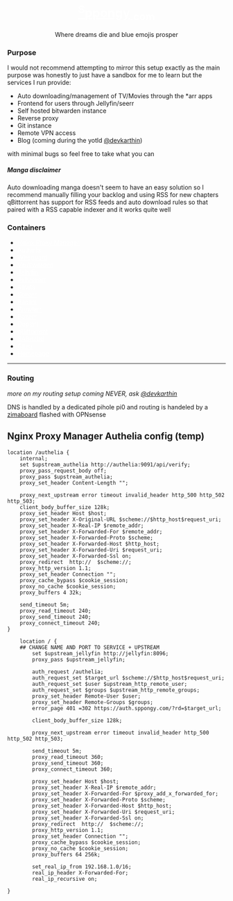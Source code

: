 <a style="color:white" href="https://sppongy.com"><h1 align="center"><sup>S</sup>ppongy<sub>.com</sub></h1></a>
<p align="center">Where dreams die and blue emojis prosper</p>

### Purpose 
I would not recommend attempting to mirror this setup exactly as the main purpose was honestly to just have a sandbox for me to learn but the services I run provide: 

- Auto downloading/management of TV/Movies through the *arr apps
- Frontend for users through Jellyfin/seerr
- Self hosted bitwarden instance
- Reverse proxy
- Git instance 
- Remote VPN access
- Blog (coming during the yotld [@devkarthin](https://github.com/devkarthin))

with minimal bugs so feel free to take what you can 

##### Manga disclaimer
Auto downloading manga doesn't seem to have an easy solution so I recommend manually filling your backlog and using RSS for new chapters  
qBittorrent has support for RSS feeds and auto download rules so that paired with a RSS capable indexer and it works quite well   

### Containers
- <a style="color:white" href="https://github.com/NginxProxyManager/nginx-proxy-manager">Nginx Proxy Manager</a>
- <a style="color:white" href="https://github.com/authelia/authelia">Authelia</a>
- <a style="color:white" href="https://github.com/linuxserver/docker-wireguard">Wireguard</a>
- <a style="color:white" href="https://github.com/dani-garcia/vaultwarden">Vaultwarden</a>
- <a style="color:white" href="https://github.com/jellyfin/jellyfin">Jellyfin</a>
- <a style="color:white" href="https://github.com/Fallenbagel/jellyseerr">Jellyseerr</a>
- <a style="color:white" href="https://github.com/Kareadita/Kavita">Kavita</a>
- <a style="color:white" href="https://github.com/Sonarr/Sonarr">Sonarr</a>
- <a style="color:white" href="https://github.com/Radarr/Radarr/">Radarr</a>
- <a style="color:white" href="https://github.com/Prowlarr/Prowlarr">Prowlarr</a>
- <a style="color:white" href="https://github.com/morpheus65535/bazarr">Bazarr</a>
- <a style="color:white" href="https://github.com/kiranshila/Doplarr">Doplarr</a>
- <a style="color:white" href="https://github.com/qbittorrent/qBittorrent">qBittorrent</a>
- <a style="color:white" href="https://github.com/sabnzbd/sabnzbd">SABnzbd</a>
- <a style="color:white" href="https://github.com/go-gitea/gitea">Gitea</a>
- <a style="color:white" href="https://github.com/benphelps/homepage">Homepage</a>

---

### Routing
*more on my routing setup coming NEVER, ask [@devkarthin](https://github.com/devkarthin)*

DNS is handled by a dedicated pihole pi0 and routing is handeled by a [zimaboard](https://shop.zimaboard.com/en-ca/products/zimaboard-single-board-server) flashed with OPNsense

## Nginx Proxy Manager Authelia config (temp)
```
location /authelia {
    internal;
    set $upstream_authelia http://authelia:9091/api/verify;
    proxy_pass_request_body off;
    proxy_pass $upstream_authelia;    
    proxy_set_header Content-Length "";
 
    proxy_next_upstream error timeout invalid_header http_500 http_502 http_503;
    client_body_buffer_size 128k;
    proxy_set_header Host $host;
    proxy_set_header X-Original-URL $scheme://$http_host$request_uri;
    proxy_set_header X-Real-IP $remote_addr;
    proxy_set_header X-Forwarded-For $remote_addr; 
    proxy_set_header X-Forwarded-Proto $scheme;
    proxy_set_header X-Forwarded-Host $http_host;
    proxy_set_header X-Forwarded-Uri $request_uri;
    proxy_set_header X-Forwarded-Ssl on;
    proxy_redirect  http://  $scheme://;
    proxy_http_version 1.1;
    proxy_set_header Connection "";
    proxy_cache_bypass $cookie_session;
    proxy_no_cache $cookie_session;
    proxy_buffers 4 32k;
 
    send_timeout 5m;
    proxy_read_timeout 240;
    proxy_send_timeout 240;
    proxy_connect_timeout 240;
}
 
    location / {
	## CHANGE NAME AND PORT TO SERVICE + UPSTREAM
        set $upstream_jellyfin http://jellyfin:8096;  
        proxy_pass $upstream_jellyfin;
 
		auth_request /authelia;
		auth_request_set $target_url $scheme://$http_host$request_uri;
		auth_request_set $user $upstream_http_remote_user;
		auth_request_set $groups $upstream_http_remote_groups;
		proxy_set_header Remote-User $user;
		proxy_set_header Remote-Groups $groups;
		error_page 401 =302 https://auth.sppongy.com/?rd=$target_url; 
 
		client_body_buffer_size 128k;
 
		proxy_next_upstream error timeout invalid_header http_500 http_502 http_503;
 
		send_timeout 5m;
		proxy_read_timeout 360;
		proxy_send_timeout 360;
		proxy_connect_timeout 360;
 
		proxy_set_header Host $host;
		proxy_set_header X-Real-IP $remote_addr;
		proxy_set_header X-Forwarded-For $proxy_add_x_forwarded_for;
		proxy_set_header X-Forwarded-Proto $scheme;
		proxy_set_header X-Forwarded-Host $http_host;
		proxy_set_header X-Forwarded-Uri $request_uri;
		proxy_set_header X-Forwarded-Ssl on;
		proxy_redirect  http://  $scheme://;
		proxy_http_version 1.1;
		proxy_set_header Connection "";
		proxy_cache_bypass $cookie_session;
		proxy_no_cache $cookie_session;
		proxy_buffers 64 256k;
 
		set_real_ip_from 192.168.1.0/16;
		real_ip_header X-Forwarded-For;
		real_ip_recursive on;
 
}
```
